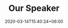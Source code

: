 ---
title : "Our Speaker"
page_header_bg : "images/background/speaker.jpg"
date: 2020-03-14T15:40:24+06:00
description : "Our Speakers"
draft : false
---